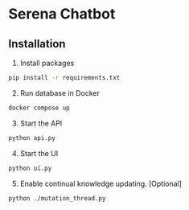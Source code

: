 # Serena Chatbot

## Installation
1. Install packages
```bash
pip install -r requirements.txt
```
2. Run database in Docker
```bash
docker compose up
```
3. Start the API
```bash
python api.py
```
4. Start the UI
```bash
python ui.py
```
5. Enable continual knowledge updating. [Optional]
```bash
python ./mutation_thread.py
```

